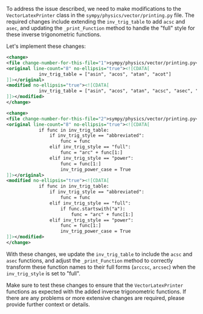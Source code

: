 To address the issue described, we need to make modifications to the `VectorLatexPrinter` class in the `sympy/physics/vector/printing.py` file. The required changes include extending the `inv_trig_table` to add `acsc` and `asec`, and updating the `_print_Function` method to handle the "full" style for these inverse trigonometric functions.

Let's implement these changes:

```xml
<change>
<file change-number-for-this-file="1">sympy/physics/vector/printing.py</file>
<original line-count="8" no-ellipsis="true"><![CDATA[
            inv_trig_table = ["asin", "acos", "atan", "acot"]
]]></original>
<modified no-ellipsis="true"><![CDATA[
            inv_trig_table = ["asin", "acos", "atan", "acsc", "asec", "acot"]
]]></modified>
</change>

<change>
<file change-number-for-this-file="2">sympy/physics/vector/printing.py</file>
<original line-count="8" no-ellipsis="true"><![CDATA[
            if func in inv_trig_table:
                if inv_trig_style == "abbreviated":
                    func = func
                elif inv_trig_style == "full":
                    func = "arc" + func[1:]
                elif inv_trig_style == "power":
                    func = func[1:]
                    inv_trig_power_case = True
]]></original>
<modified no-ellipsis="true"><![CDATA[
            if func in inv_trig_table:
                if inv_trig_style == "abbreviated":
                    func = func
                elif inv_trig_style == "full":
                    if func.startswith("a"):
                        func = "arc" + func[1:]
                elif inv_trig_style == "power":
                    func = func[1:]
                    inv_trig_power_case = True
]]></modified>
</change>
```

With these changes, we update the `inv_trig_table` to include the `acsc` and `asec` functions, and adjust the `_print_Function` method to correctly transform these function names to their full forms (`arccsc`, `arcsec`) when the `inv_trig_style` is set to "full".

Make sure to test these changes to ensure that the `VectorLatexPrinter` functions as expected with the added inverse trigonometric functions. If there are any problems or more extensive changes are required, please provide further context or details.

